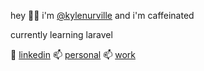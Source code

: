 <p>hey 👋🏼 i'm <a href='https://github.com/kylenurville'>@kylenurville</a> and i'm caffeinated</p>
<p>currently learning laravel</p>
🔗 <a href='https://www.linkedin.com/in/kylenurville/'>linkedin</a>
📫 <a href='mailto:kylenurvillejaham@gmail.com'>personal</a>
📫 <a href='mailto:kredoteacher.kyle@gmail.com'>work</a>

<!---
kylenurville/kylenurville is a ✨ special ✨ repository because its `README.md` (this file) appears on your GitHub profile.
You can click the Preview link to take a look at your changes.
--->
